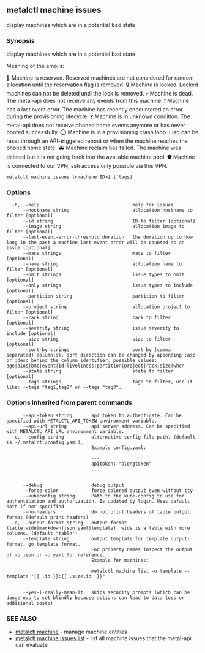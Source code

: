 ## metalctl machine issues

display machines which are in a potential bad state

### Synopsis

display machines which are in a potential bad state

Meaning of the emojis:

🚧 Machine is reserved. Reserved machines are not considered for random allocation until the reservation flag is removed.
🔒 Machine is locked. Locked machines can not be deleted until the lock is removed.
💀 Machine is dead. The metal-api does not receive any events from this machine.
❗ Machine has a last event error. The machine has recently encountered an error during the provisioning lifecycle.
❓ Machine is in unknown condition. The metal-api does not receive phoned home events anymore or has never booted successfully.
⭕ Machine is in a provisioning crash loop. Flag can be reset through an API-triggered reboot or when the machine reaches the phoned home state.
🚑 Machine reclaim has failed. The machine was deleted but it is not going back into the available machine pool.
🛡 Machine is connected to our VPN, ssh access only possible via this VPN.


```
metalctl machine issues [<machine ID>] [flags]
```

### Options

```
  -h, --help                                  help for issues
      --hostname string                       allocation hostname to filter [optional]
      --id string                             ID to filter [optional]
      --image string                          allocation image to filter [optional]
      --last-event-error-threshold duration   the duration up to how long in the past a machine last event error will be counted as an issue [optional]
      --macs strings                          macs to filter [optional]
      --name string                           allocation name to filter [optional]
      --omit strings                          issue types to omit [optional]
      --only strings                          issue types to include [optional]
      --partition string                      partition to filter [optional]
      --project string                        allocation project to filter [optional]
      --rack string                           rack to filter [optional]
      --severity string                       issue severity to include [optional]
      --size string                           size to filter [optional]
      --sort-by strings                       sort by (comma separated) column(s), sort direction can be changed by appending :asc or :desc behind the column identifier. possible values: age|bios|bmc|event|id|liveliness|partition|project|rack|size|when
      --state string                          state to filter [optional]
      --tags strings                          tags to filter, use it like: --tags "tag1,tag2" or --tags "tag3".
```

### Options inherited from parent commands

```
      --api-token string       api token to authenticate. Can be specified with METALCTL_API_TOKEN environment variable.
      --api-url string         api server address. Can be specified with METALCTL_API_URL environment variable.
  -c, --config string          alternative config file path, (default is ~/.metalctl/config.yaml).
                               Example config.yaml:
                               
                               ---
                               apitoken: "alongtoken"
                               ...
                               
                               
      --debug                  debug output
      --force-color            force colored output even without tty
      --kubeconfig string      Path to the kube-config to use for authentication and authorization. Is updated by login. Uses default path if not specified.
      --no-headers             do not print headers of table output format (default print headers)
  -o, --output-format string   output format (table|wide|markdown|json|yaml|template), wide is a table with more columns. (default "table")
      --template string        output template for template output-format, go template format.
                               For property names inspect the output of -o json or -o yaml for reference.
                               Example for machines:
                               
                               metalctl machine list -o template --template "{{ .id }}:{{ .size.id  }}"
                               
                               
      --yes-i-really-mean-it   skips security prompts (which can be dangerous to set blindly because actions can lead to data loss or additional costs)
```

### SEE ALSO

* [metalctl machine](metalctl_machine.md)	 - manage machine entities
* [metalctl machine issues list](metalctl_machine_issues_list.md)	 - list all machine issues that the metal-api can evaluate

